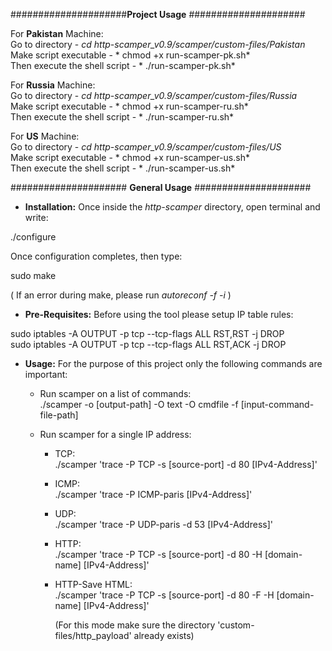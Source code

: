 #####################**Project Usage** #####################  

For **Pakistan** Machine:  
Go to directory - *cd http-scamper_v0.9/scamper/custom-files/Pakistan*  
Make script executable - * chmod +x run-scamper-pk.sh*  
Then execute the shell script - * ./run-scamper-pk.sh*  

For **Russia** Machine:  
Go to directory - *cd http-scamper_v0.9/scamper/custom-files/Russia*  
Make script executable -  * chmod +x run-scamper-ru.sh*  
Then execute the shell script - * ./run-scamper-ru.sh*  

For **US** Machine:  
Go to directory - *cd http-scamper_v0.9/scamper/custom-files/US*  
Make script executable -  * chmod +x run-scamper-us.sh*  
Then execute the shell script - * ./run-scamper-us.sh*  

##################### **General Usage** #####################

- **Installation:**
Once inside the *http-scamper* directory, open terminal and write:

./configure

Once configuration completes, then type:

sudo make

( If an error during make, please run *autoreconf -f -i* )

- **Pre-Requisites:**
Before using the tool please setup IP table rules:  

sudo iptables -A OUTPUT -p tcp --tcp-flags ALL RST,RST -j DROP  
sudo iptables -A OUTPUT -p tcp --tcp-flags ALL RST,ACK -j DROP

- **Usage:**
For the purpose of this project only the following commands are important:
  - Run scamper on a list of commands:  
      ./scamper -o [output-path] -O text -O cmdfile -f [input-command-file-path]
      
  - Run scamper for a single IP address:
      - TCP:  
           ./scamper 'trace -P TCP -s [source-port] -d 80 [IPv4-Address]'
      - ICMP:  
           ./scamper 'trace -P ICMP-paris [IPv4-Address]'
      - UDP:  
           ./scamper 'trace -P UDP-paris -d 53 [IPv4-Address]'
      - HTTP:  
           ./scamper 'trace -P TCP -s [source-port] -d 80 -H [domain-name] [IPv4-Address]'
      - HTTP-Save HTML:  
           ./scamper 'trace -P TCP -s [source-port] -d 80 -F -H [domain-name] [IPv4-Address]'
           
           (For this mode make sure the directory 'custom-files/http_payload' already exists)
